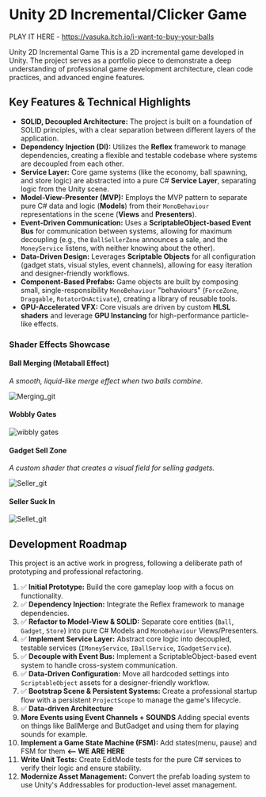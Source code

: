 # Unity 2D Incremental/Clicker Game

PLAY IT HERE - https://vasuka.itch.io/i-want-to-buy-your-balls

Unity 2D Incremental Game
This is a 2D incremental game developed in Unity. The project serves as a portfolio piece to demonstrate a deep understanding of professional game development architecture, clean code practices, and advanced engine features.

## Key Features & Technical Highlights

* **SOLID, Decoupled Architecture:** The project is built on a foundation of SOLID principles, with a clear separation between different layers of the application.
* **Dependency Injection (DI):** Utilizes the **Reflex** framework to manage dependencies, creating a flexible and testable codebase where systems are decoupled from each other.
* **Service Layer:** Core game systems (like the economy, ball spawning, and store logic) are abstracted into a pure C# **Service Layer**, separating logic from the Unity scene.
* **Model-View-Presenter (MVP):** Employs the MVP pattern to separate pure C# data and logic (**Models**) from their `MonoBehaviour` representations in the scene (**Views** and **Presenters**).
* **Event-Driven Communication:** Uses a **ScriptableObject-based Event Bus** for communication between systems, allowing for maximum decoupling (e.g., the `BallSellerZone` announces a sale, and the `MoneyService` listens, with neither knowing about the other).
* **Data-Driven Design:** Leverages **Scriptable Objects** for all configuration (gadget stats, visual styles, event channels), allowing for easy iteration and designer-friendly workflows.
* **Component-Based Prefabs:** Game objects are built by composing small, single-responsibility `MonoBehaviour` "behaviours" (`ForceZone`, `Draggable`, `RotatorOnActivate`), creating a library of reusable tools.
* **GPU-Accelerated VFX:** Core visuals are driven by custom **HLSL shaders** and leverage **GPU Instancing** for high-performance particle-like effects.




### Shader Effects Showcase

#### Ball Merging (Metaball Effect)
*A smooth, liquid-like merge effect when two balls combine.*

![Merging_git](https://github.com/user-attachments/assets/65438e40-9194-475e-a5e2-e824c688f529)

#### Wobbly Gates

![wibbly gates](https://github.com/user-attachments/assets/86a4d903-0a17-48f6-9e3a-c1fc16c1dd1c)


#### Gadget Sell Zone
*A custom shader that creates a visual field for selling gadgets.*

![Seller_git](https://github.com/user-attachments/assets/740ba7d8-9697-402e-becb-d03a6635ea59)

#### Seller Suck In
![Sellet_git](https://github.com/user-attachments/assets/75fb8afe-e02b-458c-ac3b-9866911c0830)

## Development Roadmap

This project is an active work in progress, following a deliberate path of prototyping and professional refactoring.

1.  ✅ **Initial Prototype:** Build the core gameplay loop with a focus on functionality.
2.  ✅ **Dependency Injection:** Integrate the Reflex framework to manage dependencies.
3.  ✅ **Refactor to Model-View & SOLID:** Separate core entities (`Ball`, `Gadget`, `Store`) into pure C# Models and `MonoBehaviour` Views/Presenters.
4.  ✅ **Implement Service Layer:** Abstract core logic into decoupled, testable services (`IMoneyService`, `IBallService`, `IGadgetService`).
5.  ✅ **Decouple with Event Bus:** Implement a ScriptableObject-based event system to handle cross-system communication.
6.  ✅ **Data-Driven Configuration:** Move all hardcoded settings into `ScriptableObject` assets for a designer-friendly workflow.
7.  ✅ **Bootstrap Scene & Persistent Systems:** Create a professional startup flow with a persistent `ProjectScope` to manage the game's lifecycle.
8.  ✅ **Data-driven Architecture**
9.  **More Events using Event Channels + SOUNDS** Adding special events on things like BallMerge and ButGadget and using them for playing sounds for example. 
10.  **Implement a Game State Machine (FSM):** Add states(menu, pause) and FSM for them **<-- WE ARE HERE**
11. **Write Unit Tests:** Create EditMode tests for the pure C# services to verify their logic and ensure stability.
12. **Modernize Asset Management:** Convert the prefab loading system to use Unity's Addressables for production-level asset management.
